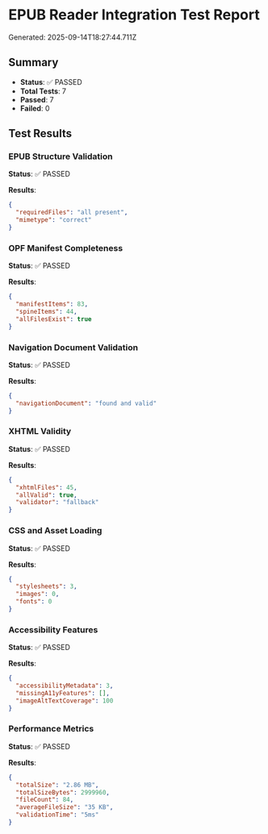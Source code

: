 # EPUB Reader Integration Test Report

Generated: 2025-09-14T18:27:44.711Z

## Summary

- **Status**: ✅ PASSED
- **Total Tests**: 7
- **Passed**: 7
- **Failed**: 0

## Test Results

### EPUB Structure Validation
**Status**: ✅ PASSED

**Results**:
```json
{
  "requiredFiles": "all present",
  "mimetype": "correct"
}
```

### OPF Manifest Completeness
**Status**: ✅ PASSED

**Results**:
```json
{
  "manifestItems": 83,
  "spineItems": 44,
  "allFilesExist": true
}
```

### Navigation Document Validation
**Status**: ✅ PASSED

**Results**:
```json
{
  "navigationDocument": "found and valid"
}
```

### XHTML Validity
**Status**: ✅ PASSED

**Results**:
```json
{
  "xhtmlFiles": 45,
  "allValid": true,
  "validator": "fallback"
}
```

### CSS and Asset Loading
**Status**: ✅ PASSED

**Results**:
```json
{
  "stylesheets": 3,
  "images": 0,
  "fonts": 0
}
```

### Accessibility Features
**Status**: ✅ PASSED

**Results**:
```json
{
  "accessibilityMetadata": 3,
  "missingA11yFeatures": [],
  "imageAltTextCoverage": 100
}
```

### Performance Metrics
**Status**: ✅ PASSED

**Results**:
```json
{
  "totalSize": "2.86 MB",
  "totalSizeBytes": 2999960,
  "fileCount": 84,
  "averageFileSize": "35 KB",
  "validationTime": "5ms"
}
```

